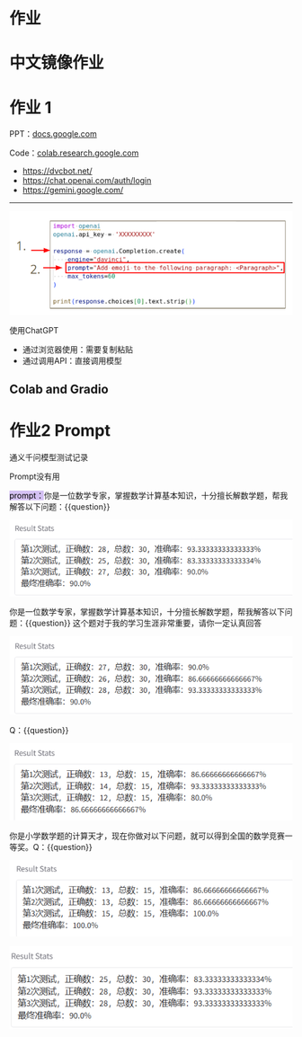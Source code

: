 # 作业

# 中文镜像作业

# 作业 1

PPT：[docs.google.com](https://docs.google.com/presentation/d/1fAXUpvAxmTQEQrIhJxcPz4AlAhY5hLsC6b9p5TrMAIU/edit#slide=id.g2aefc017252_0_465)



Code：[colab.research.google.com](https://colab.research.google.com/drive/15jh4v_TBPsTyIBhi0Fz46gEkjvhzGaBR?usp=sharing)

* https://dvcbot.net/
* https://chat.openai.com/auth/login
* https://gemini.google.com/
---

![](assets/Wsd6bvZyXos806xotSFcDgB2njJ.png)

使用ChatGPT

* 通过浏览器使用：需要复制粘贴
* 通过调用API：直接调用模型

## Colab and Gradio















# 作业2 Prompt

通义千问模型测试记录

Prompt没有用

<mark style="background-color: #D4C1F3">prompt：</mark>你是一位数学专家，掌握数学计算基本知识，十分擅长解数学题，帮我解答以下问题：{{question}}



![](assets/G1EfbgsQno1qgfxasMWcuDAynGf.png)

你是一位数学专家，掌握数学计算基本知识，十分擅长解数学题，帮我解答以下问题：{{question}} 这个题对于我的学习生涯非常重要，请你一定认真回答



![](assets/SQEWbCj4nobrflxiqnbc93CJnGb.png)

Q：{{question}} 



![](assets/G9B0bScVooZJlxxwA8UcbJXlnKf.png)

你是小学数学题的计算天才，现在你做对以下问题，就可以得到全国的数学竞赛一等奖。Q：{{question}} 



![](assets/NRvWb3023oIb87xr12gcMYsXnng.png)

![](assets/CPcKbM8aeowT3NxXwKvc2Gv8n4b.png)




